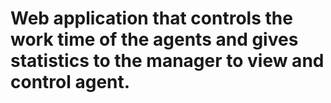 # Web application that controls the work time of the agents and gives statistics to the manager to view and control agent.
